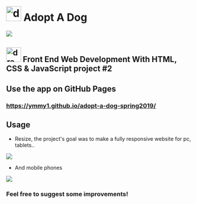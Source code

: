 # <img src="https://i.imgur.com/Eb5Clz4.png" alt="drawing" width="40px"/> Adopt A Dog
![](https://i.imgur.com/86cotGZ.png)

## <img src="https://i.imgur.com/H3kbxUK.png" alt="drawing" width="40px"/> Front End Web Development With HTML, CSS & JavaScript project #2

## Use the app on GitHub Pages

### https://ymmy1.github.io/adopt-a-dog-spring2019/


## Usage

* Resize, the project's goal was to make a fully responsive website for pc, tablets..

![](https://i.imgur.com/viWt2T7.png)

* And mobile phones

![](https://i.imgur.com/bCRAgC0.png)


### Feel free to suggest some improvements! 